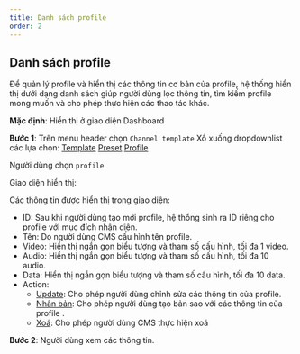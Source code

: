 ```yaml
---
title: Danh sách profile
order: 2
---
```


## Danh sách profile

Để quản lý profile và hiển thị các thông tin cơ bản của profile, hệ thống hiển thị dưới dạng danh sách giúp người dùng lọc thông tin, tìm kiếm profile mong muốn và cho phép thực hiện các thao tác khác.

**Mặc định**: Hiển thị ở giao diện Dashboard

**Bước 1**: Trên menu header chọn `Channel template`
Xổ xuống dropdownlist các lựa chọn:
[Template]()
[Preset]()
[Profile](./2-profile-list.md)

Người dùng chọn `profile`

Giao diện hiển thị:

<!-- ![]() -->

Các thông tin được hiển thị trong giao diện:
- ID: Sau khi người dùng tạo mới profile, hệ thống sinh ra ID riêng cho profile với mục đích nhận diện.
- Tên: Do người dùng CMS cấu hình tên profile.
- Video: Hiển thị ngắn gọn biểu tượng và tham số cấu hình, tối đa 1 video.
- Audio: Hiển thị ngắn gọn biểu tượng và tham số cấu hình, tối đa 10 audio.
- Data: Hiển thị ngắn gọn biểu tượng và tham số cấu hình, tối đa 10 data.
- Action: 
    - [Update](3-edit-profile.md): Cho phép người dùng chỉnh sửa các thông tin của profile.
    - [Nhân bản](4-duplicate.md): Cho phép người dùng tạo bản sao với các thông tin của profile .
    - [Xoá](5-delete.md): Cho phép người dùng CMS thực hiện xoá

**Bước 2**: Người dùng xem các thông tin.